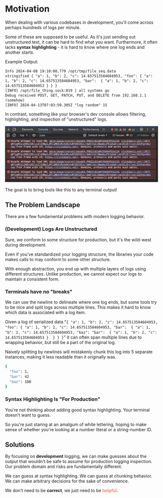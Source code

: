 # Motivation

When dealing with various codebases in development, you'll come across perhaps hundreds of logs per minute. 

Some of these are supposed to be useful. As it's just sending out unstructured text, it can be hard to find what you want. Furthermore, it often lacks **syntax highlighting** - it is hard to know where one log ends and another starts.

Example Output:
```
Info 2024-04-08 19:10:00,779 /opt/tmp/file_seq.data
stringified { "a": 1, "b": 2, "c": 14.657513584604953, "foo": { "a": 1, "b": 2, "c": 14.657513584604953, "bar":  { "a": 1, "b": 2, "c": 14.657513584604953 } } }
[INFO] /opt/file_thing.sock:019 | all systems go
Debug received POST, GET, PATCH, PUT, and DELETE from 192.168.1.1 (somehow)
[INFO] 2024-04-13T07:03:50.305Z "log random" 15
```

In contrast, something like your browser's dev console allows filtering, highlighting, and inspection of "unstructured" logs. 

![browser devtools from slickdeals](../public/browser_devtools.webp)

The goal is to bring tools like this to any terminal output!

## The Problem Landscape

There are a few fundamental problems with modern logging behavior.

### (Development) Logs Are Unstructured

Sure, we conform to some structure for production, but it's the wild-west during development. 

Even if you've standardized your logging structure, the libraries your code makes calls to may conform to some other structure.

With enough abstraction, you end up with multiple layers of logs using different structures. Unlike production, we cannot expect our logs to maintain a consistent form.

### Terminals have no "breaks"

We can use the newline to delineate where one log ends, but some tools try to be nice and split logs across multiple lines. This makes it hard to know which data is associated with a log item.

Given a log of serialized data "`{ "a": 1, "b": 2, "c": 14.657513584604953, "foo": { "a": 1, "b": 2, "c": 14.657513584604953, "bar":  { "a": 1, "b": 2, "c": 14.657513584604953, "baz": "bar":  { "a": 1, "b": 2, "c": 14.657513584604953 }  } } }`" it can often span multiple lines due to wrapping behavior, but still be a part of the original log.

Naively splitting by newlines will mistakenly chunk this log into 5 separate instances, making it less readable than it originally was.
```sh
{
  "foo": 1,
  "bar": 42
  "baz": 100
}
```

### Syntax Highlighting Is "For Production"

You're not thinking about adding good syntax highlighting. Your terminal doesn't want to guess.

So you're just staring at an amalgum of white lettering, hoping to make sense of whether you're looking at a number literal or a string-number ID.


## Solutions

By focusing on **development** logging, we can make guesses about the output that wouldn't be safe to assume for production logging inspection. Our problem domain and risks are fundamentally different.

We can guess at syntax highlighting. We can guess at chunking behavior. We can make arbitrary decisions for the sake of convenience. 

We don't need to be **correct**, we just need to be <span style="color: salmon">**helpful**</span>.